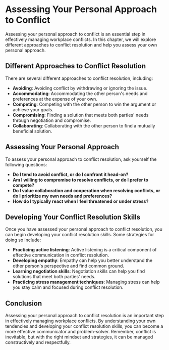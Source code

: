 Assessing Your Personal Approach to Conflict
====================================================================================

Assessing your personal approach to conflict is an essential step in effectively managing workplace conflicts. In this chapter, we will explore different approaches to conflict resolution and help you assess your own personal approach.

Different Approaches to Conflict Resolution
-------------------------------------------

There are several different approaches to conflict resolution, including:

* **Avoiding**: Avoiding conflict by withdrawing or ignoring the issue.
* **Accommodating**: Accommodating the other person's needs and preferences at the expense of your own.
* **Competing**: Competing with the other person to win the argument or achieve your goals.
* **Compromising**: Finding a solution that meets both parties' needs through negotiation and compromise.
* **Collaborating**: Collaborating with the other person to find a mutually beneficial solution.

Assessing Your Personal Approach
--------------------------------

To assess your personal approach to conflict resolution, ask yourself the following questions:

* **Do I tend to avoid conflict, or do I confront it head-on?**
* **Am I willing to compromise to resolve conflicts, or do I prefer to compete?**
* **Do I value collaboration and cooperation when resolving conflicts, or do I prioritize my own needs and preferences?**
* **How do I typically react when I feel threatened or under stress?**

Developing Your Conflict Resolution Skills
------------------------------------------

Once you have assessed your personal approach to conflict resolution, you can begin developing your conflict resolution skills. Some strategies for doing so include:

* **Practicing active listening**: Active listening is a critical component of effective communication in conflict resolution.
* **Developing empathy**: Empathy can help you better understand the other person's perspective and find common ground.
* **Learning negotiation skills**: Negotiation skills can help you find solutions that meet both parties' needs.
* **Practicing stress management techniques**: Managing stress can help you stay calm and focused during conflict resolution.

Conclusion
----------

Assessing your personal approach to conflict resolution is an important step in effectively managing workplace conflicts. By understanding your own tendencies and developing your conflict resolution skills, you can become a more effective communicator and problem-solver. Remember, conflict is inevitable, but with the right mindset and strategies, it can be managed constructively and respectfully.
